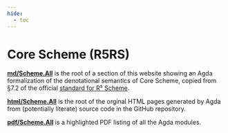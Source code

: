 ```yaml
---
hide:
  - toc
---
```


# Core Scheme (R5RS)

**[md/Scheme.All](md/Scheme.All.md)** is the root of a section of this website showing
an Agda formalization of the denotational semantics of Core Scheme,
copied from §7.2 of the official [standard for R⁵ Scheme][R5RS].

**[html/Scheme.All](html/Scheme.All.html)** is the root of the orginal HTML pages
generated by Agda from (potentially literate) source code in the GitHub repository.

**[pdf/Scheme.All](pdf/Scheme.All.pdf)** is a highlighted PDF listing of all the Agda modules.

[R5RS]: https://standards.scheme.org/official/r5rs.pdf
